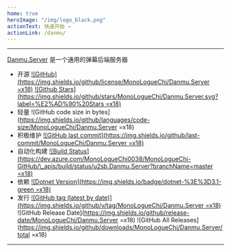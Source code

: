 ```yaml
---
home: true
heroImage: "/img/logo_black.png"
actionText: 快速开始 →
actionLink: /danmu/
---
```


---

[Danmu.Server](https://github.com/MonoLogueChi/Danmu.Server) 是一个通用的弹幕后端服务器

- 开源 [![GitHub](https://img.shields.io/github/license/MonoLogueChi/Danmu.Server =x18)](https://github.com/MonoLogueChi/Danmu.Server/blob/master/LICENSE) [![Github Stars](https://img.shields.io/github/stars/MonoLogueChi/Danmu.Server.svg?label=%E2%AD%90%20Stars =x18)](https://github.com/MonoLogueChi/Danmu.Server)
- 轻量 ![GitHub code size in bytes](https://img.shields.io/github/languages/code-size/MonoLogueChi/Danmu.Server =x18)
- 积极维护 [![GitHub last commit](https://img.shields.io/github/last-commit/MonoLogueChi/Danmu.Server =x18)](https://github.com/MonoLogueChi/Danmu.Server/commits/master)
- 自动化构建 [![Build Status](https://dev.azure.com/MonoLogueChi0038/MonoLogueChi-GitHub/\_apis/build/status/u2sb.Danmu.Server?branchName=master =x18)](https://dev.azure.com/MonoLogueChi0038/MonoLogueChi-GitHub/_build/latest?definitionId=1&branchName=master)
- 依赖 [![Dotnet Version](https://img.shields.io/badge/dotnet-%3E%3D3.1-green =x18)](https://dotnet.microsoft.com/)
- 发行 [![GitHub tag (latest by date)](https://img.shields.io/github/v/tag/MonoLogueChi/Danmu.Server =x18)](https://github.com/MonoLogueChi/Danmu.Server/releases/latest) ![GitHub Release Date](https://img.shields.io/github/release-date/MonoLogueChi/Danmu.Server =x18) ![GitHub All Releases](https://img.shields.io/github/downloads/MonoLogueChi/Danmu.Server/total =x18)

---
